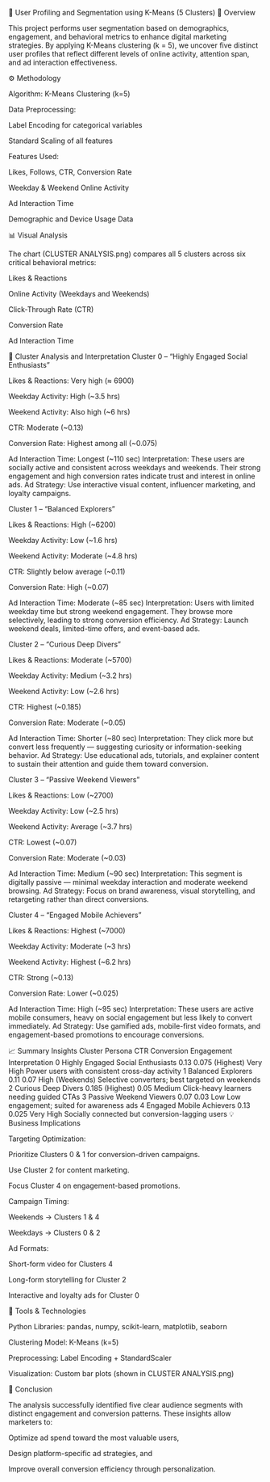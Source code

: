 
🧠 User Profiling and Segmentation using K-Means (5 Clusters)
🧭 Overview

This project performs user segmentation based on demographics, engagement, and behavioral metrics to enhance digital marketing strategies.
By applying K-Means clustering (k = 5), we uncover five distinct user profiles that reflect different levels of online activity, attention span, and ad interaction effectiveness.

⚙️ Methodology

Algorithm: K-Means Clustering (k=5)

Data Preprocessing:

Label Encoding for categorical variables

Standard Scaling of all features

Features Used:

Likes, Follows, CTR, Conversion Rate

Weekday & Weekend Online Activity

Ad Interaction Time

Demographic and Device Usage Data

📊 Visual Analysis

The chart (CLUSTER ANALYSIS.png) compares all 5 clusters across six critical behavioral metrics:

Likes & Reactions

Online Activity (Weekdays and Weekends)

Click-Through Rate (CTR)

Conversion Rate

Ad Interaction Time

🧩 Cluster Analysis and Interpretation
Cluster 0 – “Highly Engaged Social Enthusiasts”

Likes & Reactions: Very high (≈ 6900)

Weekday Activity: High (~3.5 hrs)

Weekend Activity: Also high (~6 hrs)

CTR: Moderate (~0.13)

Conversion Rate: Highest among all (~0.075)

Ad Interaction Time: Longest (~110 sec)
Interpretation:
These users are socially active and consistent across weekdays and weekends. Their strong engagement and high conversion rates indicate trust and interest in online ads.
Ad Strategy: Use interactive visual content, influencer marketing, and loyalty campaigns.

Cluster 1 – “Balanced Explorers”

Likes & Reactions: High (~6200)

Weekday Activity: Low (~1.6 hrs)

Weekend Activity: Moderate (~4.8 hrs)

CTR: Slightly below average (~0.11)

Conversion Rate: High (~0.07)

Ad Interaction Time: Moderate (~85 sec)
Interpretation:
Users with limited weekday time but strong weekend engagement. They browse more selectively, leading to strong conversion efficiency.
Ad Strategy: Launch weekend deals, limited-time offers, and event-based ads.

Cluster 2 – “Curious Deep Divers”

Likes & Reactions: Moderate (~5700)

Weekday Activity: Medium (~3.2 hrs)

Weekend Activity: Low (~2.6 hrs)

CTR: Highest (~0.185)

Conversion Rate: Moderate (~0.05)

Ad Interaction Time: Shorter (~80 sec)
Interpretation:
They click more but convert less frequently — suggesting curiosity or information-seeking behavior.
Ad Strategy: Use educational ads, tutorials, and explainer content to sustain their attention and guide them toward conversion.

Cluster 3 – “Passive Weekend Viewers”

Likes & Reactions: Low (~2700)

Weekday Activity: Low (~2.5 hrs)

Weekend Activity: Average (~3.7 hrs)

CTR: Lowest (~0.07)

Conversion Rate: Moderate (~0.03)

Ad Interaction Time: Medium (~90 sec)
Interpretation:
This segment is digitally passive — minimal weekday interaction and moderate weekend browsing.
Ad Strategy: Focus on brand awareness, visual storytelling, and retargeting rather than direct conversions.

Cluster 4 – “Engaged Mobile Achievers”

Likes & Reactions: Highest (~7000)

Weekday Activity: Moderate (~3 hrs)

Weekend Activity: Highest (~6.2 hrs)

CTR: Strong (~0.13)

Conversion Rate: Lower (~0.025)

Ad Interaction Time: High (~95 sec)
Interpretation:
These users are active mobile consumers, heavy on social engagement but less likely to convert immediately.
Ad Strategy: Use gamified ads, mobile-first video formats, and engagement-based promotions to encourage conversions.

📈 Summary Insights
Cluster	Persona	CTR	Conversion	Engagement	Interpretation
0	Highly Engaged Social Enthusiasts	0.13	0.075 (Highest)	Very High	Power users with consistent cross-day activity
1	Balanced Explorers	0.11	0.07	High (Weekends)	Selective converters; best targeted on weekends
2	Curious Deep Divers	0.185 (Highest)	0.05	Medium	Click-heavy learners needing guided CTAs
3	Passive Weekend Viewers	0.07	0.03	Low	Low engagement; suited for awareness ads
4	Engaged Mobile Achievers	0.13	0.025	Very High	Socially connected but conversion-lagging users
💡 Business Implications

Targeting Optimization:

Prioritize Clusters 0 & 1 for conversion-driven campaigns.

Use Cluster 2 for content marketing.

Focus Cluster 4 on engagement-based promotions.

Campaign Timing:

Weekends → Clusters 1 & 4

Weekdays → Clusters 0 & 2

Ad Formats:

Short-form video for Clusters 4

Long-form storytelling for Cluster 2

Interactive and loyalty ads for Cluster 0

🧰 Tools & Technologies

Python Libraries: pandas, numpy, scikit-learn, matplotlib, seaborn

Clustering Model: K-Means (k=5)

Preprocessing: Label Encoding + StandardScaler

Visualization: Custom bar plots (shown in CLUSTER ANALYSIS.png)


🧠 Conclusion

The analysis successfully identified five clear audience segments with distinct engagement and conversion patterns.
These insights allow marketers to:

Optimize ad spend toward the most valuable users,

Design platform-specific ad strategies, and

Improve overall conversion efficiency through personalization.
